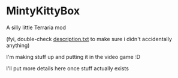 # MintyKittyBox
A silly little Terraria mod

(fyi, double-check [description.txt](./description.txt) to make sure i didn't accidentally anything)

I'm making stuff up and putting it in the video game :D

I'll put more details here once stuff actually exists
